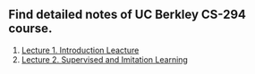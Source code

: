 ## Find detailed notes of UC Berkley CS-294 course.

1. [Lecture 1. Introduction Leacture](https://github.com/TusharGupta01/RLTA-AI/blob/master/Tutorials/0.%20Reinforcement%20Learning%20Introduction.ipynb)
2. [Lecture 2. Supervised and Imitation Learning](https://github.com/TusharGupta01/RLTA-AI/blob/master/Tutorials/1.%20Supervised%20Learning%20and%20Imitation.ipynb)